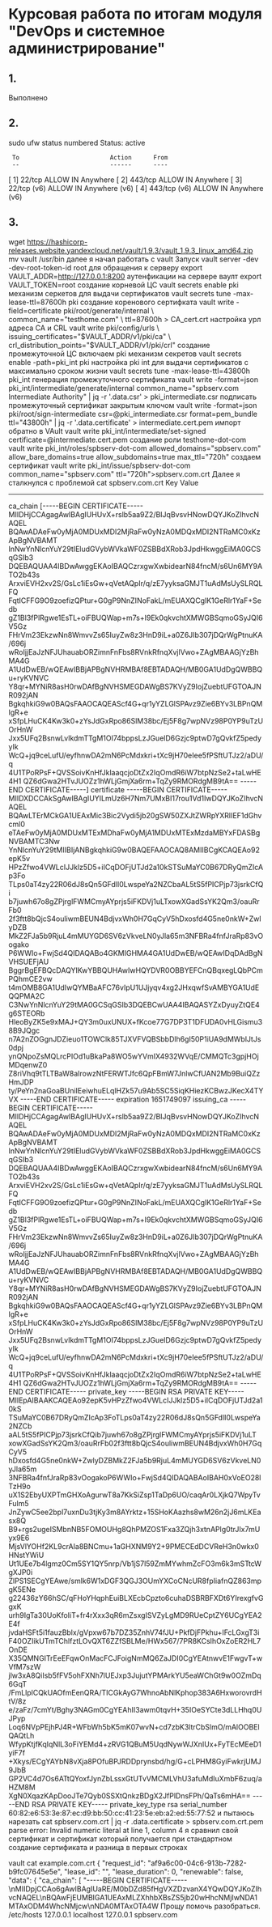 # Курсовая работа по итогам модуля "DevOps и системное администрирование"

## 1. 

Выполнено

## 2.

sudo ufw status numbered
Status: active

     To                         Action      From
     --                         ------      ----
[ 1] 22/tcp                     ALLOW IN    Anywhere
[ 2] 443/tcp                    ALLOW IN    Anywhere
[ 3] 22/tcp (v6)                ALLOW IN    Anywhere (v6)
[ 4] 443/tcp (v6)               ALLOW IN    Anywhere (v6)

## 3.
 wget https://hashicorp-releases.website.yandexcloud.net/vault/1.9.3/vault_1.9.3_linux_amd64.zip
 mv vault /usr/bin
далее я начал работать с vault 
Запуск 
		vault server -dev -dev-root-token-id root 
для обращения к серверу export 
		VAULT_ADDR=http://127.0.0.1:8200 
аутенфикации на сервере ваулт export 
		VAULT_TOKEN=root 
создание корневой ЦС 
		vault secrets enable pki 
механизм серкетов для выдачи сертификатов 
		vault secrets tune -max-lease-ttl=87600h pki 
создание коренового сертифката 
		vault write -field=certificate pki/root/generate/internal \ common_name="testhome.com" \ ttl=87600h > CA_cert.crt 
настройка урл адреса CA и CRL 
		vault write pki/config/urls \ issuing_certificates="$VAULT_ADDR/v1/pki/ca" \ crl_distribution_points="$VAULT_ADDR/v1/pki/crl" 
создание промежуточной 
ЦС включаем pki механизм секретов 
		vault secrets enable -path=pki_int pki 
настройка pki int для выдачи сертификатов с максимально сроком жизни 
		vault secrets tune -max-lease-ttl=43800h pki_int 
генерация промежуточного сертификата 
		vault write -format=json pki_int/intermediate/generate/internal common_name="spbserv.com Intermediate Authority" | jq -r '.data.csr' > pki_intermediate.csr 
подписать промежуточный сертификат закрытым ключом 
		vault write -format=json pki/root/sign-intermediate csr=@pki_intermediate.csr format=pem_bundle ttl="43800h" | jq -r '.data.certificate' > intermediate.cert.pem 
импорт обратно в VAult 
		vault write pki_int/intermediate/set-signed certificate=@intermediate.cert.pem 
создание роли testhome-dot-com 
		vault write pki_int/roles/spbserv-dot-com allowed_domains="spbserv.com" allow_bare_domains=true allow_subdomains=true max_ttl="720h" 
создаем сертификат
		vault write pki_int/issue/spbserv-dot-com  common_name="spbserv.com" ttl="720h">spbserv.com.crt
Далее я сталкнулся с проблемой
cat spbserv.com.crt
Key                 Value
---                 -----
ca_chain            [-----BEGIN CERTIFICATE-----
MIIDHjCCAgagAwIBAgIUHUvX+rslb5aa9Z2/BIJqBvsvHNowDQYJKoZIhvcNAQEL
BQAwADAeFw0yMjA0MDUxMDI2MjRaFw0yNzA0MDQxMDI2NTRaMC0xKzApBgNVBAMT
InNwYnNlcnYuY29tIEludGVybWVkaWF0ZSBBdXRob3JpdHkwggEiMA0GCSqGSIb3
DQEBAQUAA4IBDwAwggEKAoIBAQCzrxgwXwbidearN84fncM/s6Un6MY9ATO2b43s
ArxviEVH2xv2S/GsLc1iEsGw+qVetAQpIr/q/zE7yyksaGMJT1uAdMsUySLRQLFQ
FqtICFFG9O9zoefizQPtur+G0gP9NnZINoFakL/mEUAXQCglK1GeRlr1YaF+Sedb
gZ1Bl3fPlRgwe1EsTL+oiFBUQWap+m7s+I9Ek0qkvchtXMWGBSqmoGSyJQI6V5Gz
FHrVm23EkzwNn8WmvvZs65IuyZw8z3HnD9iL+a0Z6JIb307jDQrWgPtnuKA/696j
wRoIjjEaJzNFJUhauabORZimnFnFbs8RVnkRfnqXvjlVwo+ZAgMBAAGjYzBhMA4G
A1UdDwEB/wQEAwIBBjAPBgNVHRMBAf8EBTADAQH/MB0GA1UdDgQWBBQu+ryKVNVC
Y8qr+MYNiR8asH0rwDAfBgNVHSMEGDAWgBS7KVyZ9IojZuebtUFGTOAJNR092jAN
BgkqhkiG9w0BAQsFAAOCAQEAScf4G+qr1yYZLGlSPAvz9Zie6BYv3LBPnQMIgR+e
xSfpLHuCK4Kw3k0+zYsJdGxRpo86SlM38bc/Ej5F8g7wpNVz98P0YP9uTzUOrHnW
Jxx5UFq2BsnwLvlkdmTTgM1OI74bppsLzJGuelD6Gzjc9ptwD7gQvkfZ5pedyyIk
WcQ+jq9ceLufU/eyfhnwDA2mN6PcMdxkri+tXc9jH70eIee5fPSftUTJz2/aDU/q
4U1TPoRPsF+QVSSoivKnHfJklaaqcjoDtZx2IqOmdR6iW7btpNzSe2+taLwHE4H1
QZ6dGwa2HTvJUOZz1hWLjGmjXa6rm+TqZy9RMORdgMB9tA==
-----END CERTIFICATE-----]
certificate         -----BEGIN CERTIFICATE-----
MIIDXDCCAkSgAwIBAgIUYILmUz6H7Nm7UMxBI17rou1Vd1IwDQYJKoZIhvcNAQEL
BQAwLTErMCkGA1UEAxMic3Bic2Vydi5jb20gSW50ZXJtZWRpYXRlIEF1dGhvcml0
eTAeFw0yMjA0MDUxMTExMDhaFw0yMjA1MDUxMTExMzdaMBYxFDASBgNVBAMTC3Nw
YnNlcnYuY29tMIIBIjANBgkqhkiG9w0BAQEFAAOCAQ8AMIIBCgKCAQEAo92epK5v
HPzZfwo4VWLcIJJklz5D5+iICqDOFjUTJd2a10kSTSuMaYC0B67DRyQmZIcAp3Fo
TLps0aT4zy22R06dJ8sQn5GFdlI0LwspeYa2NZCbaAL5tS5fPICPjp73jsrkCfQi
b7juwh67o8gZPjrglFWMCmyAYprjs5iFKDVj1uLTxowXGadSsYK2Qm3/oauRrFb0
2f3ftt8bQjcS4ouliwmBEUN4BdjvxWh0H7GqCyV5hDxosfd4G5ne0nkW+ZwlyDZB
MkZ2FJa5b9RjuL4mMUYGD6SV6zVkveLN0yJla65m3NFBRa4fnfJraRp83vOogako
P6WWIo+FwjSd4QIDAQABo4GKMIGHMA4GA1UdDwEB/wQEAwIDqDAdBgNVHSUEFjAU
BggrBgEFBQcDAQYIKwYBBQUHAwIwHQYDVR0OBBYEFCnQBqxegLQbPCmPQhmCE2vw
t4mOMB8GA1UdIwQYMBaAFC76vIpU1UJjyqv4xg2JHxqwfSvAMBYGA1UdEQQPMA2C
C3NwYnNlcnYuY29tMA0GCSqGSIb3DQEBCwUAA4IBAQASYZxDyuyZtQE4g6STEORb
HleoByZK5e9xMAJ+QY3m0uxUNUX+fKcoe77G7DP3T1DFUDA0vHLGismu38B9JQgc
n7A2nZOGgnJDZieuo1TOWClk85TJXVFVQBSbbDlh6gI50P1iUA9dMWblJtJs0dpj
ynQNpoZsMQLrcPIOd1uBkaPa8WO5wYVmIX4932WVqE/CMMQTc3gpjHOjMDqenwZ0
Z8riVhq9tTLTBaW8aIrowzNtFERWTJfc6QpFBmW7JnlwCfUAN2Mb9BuiQZzHmJDP
ty/PeYn2naGoaBUniIEeiwhuELqlHZk57u9Ab5SC5SiqKHiezKCBwzJKecX4TYVX
-----END CERTIFICATE-----
expiration          1651749097
issuing_ca          -----BEGIN CERTIFICATE-----
MIIDHjCCAgagAwIBAgIUHUvX+rslb5aa9Z2/BIJqBvsvHNowDQYJKoZIhvcNAQEL
BQAwADAeFw0yMjA0MDUxMDI2MjRaFw0yNzA0MDQxMDI2NTRaMC0xKzApBgNVBAMT
InNwYnNlcnYuY29tIEludGVybWVkaWF0ZSBBdXRob3JpdHkwggEiMA0GCSqGSIb3
DQEBAQUAA4IBDwAwggEKAoIBAQCzrxgwXwbidearN84fncM/s6Un6MY9ATO2b43s
ArxviEVH2xv2S/GsLc1iEsGw+qVetAQpIr/q/zE7yyksaGMJT1uAdMsUySLRQLFQ
FqtICFFG9O9zoefizQPtur+G0gP9NnZINoFakL/mEUAXQCglK1GeRlr1YaF+Sedb
gZ1Bl3fPlRgwe1EsTL+oiFBUQWap+m7s+I9Ek0qkvchtXMWGBSqmoGSyJQI6V5Gz
FHrVm23EkzwNn8WmvvZs65IuyZw8z3HnD9iL+a0Z6JIb307jDQrWgPtnuKA/696j
wRoIjjEaJzNFJUhauabORZimnFnFbs8RVnkRfnqXvjlVwo+ZAgMBAAGjYzBhMA4G
A1UdDwEB/wQEAwIBBjAPBgNVHRMBAf8EBTADAQH/MB0GA1UdDgQWBBQu+ryKVNVC
Y8qr+MYNiR8asH0rwDAfBgNVHSMEGDAWgBS7KVyZ9IojZuebtUFGTOAJNR092jAN
BgkqhkiG9w0BAQsFAAOCAQEAScf4G+qr1yYZLGlSPAvz9Zie6BYv3LBPnQMIgR+e
xSfpLHuCK4Kw3k0+zYsJdGxRpo86SlM38bc/Ej5F8g7wpNVz98P0YP9uTzUOrHnW
Jxx5UFq2BsnwLvlkdmTTgM1OI74bppsLzJGuelD6Gzjc9ptwD7gQvkfZ5pedyyIk
WcQ+jq9ceLufU/eyfhnwDA2mN6PcMdxkri+tXc9jH70eIee5fPSftUTJz2/aDU/q
4U1TPoRPsF+QVSSoivKnHfJklaaqcjoDtZx2IqOmdR6iW7btpNzSe2+taLwHE4H1
QZ6dGwa2HTvJUOZz1hWLjGmjXa6rm+TqZy9RMORdgMB9tA==
-----END CERTIFICATE-----
private_key         -----BEGIN RSA PRIVATE KEY-----
MIIEpAIBAAKCAQEAo92epK5vHPzZfwo4VWLcIJJklz5D5+iICqDOFjUTJd2a10kS
TSuMaYC0B67DRyQmZIcAp3FoTLps0aT4zy22R06dJ8sQn5GFdlI0LwspeYa2NZCb
aAL5tS5fPICPjp73jsrkCfQib7juwh67o8gZPjrglFWMCmyAYprjs5iFKDVj1uLT
xowXGadSsYK2Qm3/oauRrFb02f3ftt8bQjcS4ouliwmBEUN4BdjvxWh0H7GqCyV5
hDxosfd4G5ne0nkW+ZwlyDZBMkZ2FJa5b9RjuL4mMUYGD6SV6zVkveLN0yJla65m
3NFBRa4fnfJraRp83vOogakoP6WWIo+FwjSd4QIDAQABAoIBAH0xVoEO28lTzH9o
uX1S2EbyUXPTmGHXoAgurwT8a7KkSiZsp1TaDp6UO/caqAr0LXjkQ7WpyTvFulm5
JnZywC5ee2bpl7uxnDu3tjKy3m8AYrktz+15SHoKAazhs8wM26n2jJ6mLKEasx8Q
B9+rgs2ugeISMbnNB5FOMOUHg8QhPMZOS1Fxa3ZQjh3xtnAPlg0trJIx7mUyx9E6
MjsVlYOHf2KL9crAIa8BNCmu+1aGHXNM9Y2+9PMECEdDCVReH3n0wkx0HNstYWiU
Ut1UEe7b4lgmz0Cm5SY1QY5nrp/Vb1jS7l59ZmMYwhmZcFO3m6k3mSTtcWgXJP0i
ZlPS1SECgYEAwe/smlk6W1xDGF3QGJ3OUmYXCoCNcUR8fpIiafnQZ863mpgK5ENe
g22436zY66hSC/qFHoYHqphEuiBLXEcbCpzto6cuhaDSBRBFXDt6YIrexgfvGgxK
urh9IgTa30UoKfoIiT+fr4rXxx3qR6mZsxgISVZyLgMD9RUeCptZY6UCgYEA2E4f
jvdaHSFt5i1fauzBblx/gVpxw67b7DZ35ZnhV74fJU+PkfDjFPkhu+IFcLGxgT3i
F40OZIikUTmTChlfztLOvQXT6ZZfSBLMe/HWx567/7PR8KCsIhOxZoER2HL7OnDE
X35QMNGITrEeEFqwOnMacFCJFoigNmMQ6ZaJDI0CgYEAtnwvE1FwgvT+wVfM7szW
jlw3xA8QiIsb5fFV5ohFXNh7lUEJxp3JujutYPMArkYU5eaWChGt9w0OZmDq6GqT
/FmLlplCQkUAOfmEenQRA/TICGkAyG7WhnoAbNlKphop383A6HxworovrdHtV/8z
e/zaFz/7cmYt/Bghy3NAGm0CgYEAhII3awm0tqvH+35IOeSYCte3dLLHhq0UJPyp
Loq6NVpPEjhPJ4R+WFbWh5bK5mK07wvN+cd7zbK3ltrCbSlmO/mAlOOBElQAQtLh
WfypKtjfKqIqNlL3oFiYEMd4+zRVG1QBuM5UqdNywWJXnIUx+FyTEcMEeD1yiF7f
+Xkys/ECgYAYbN8vXja8POfuBPJRDDprynsbd/hg/G+cLPHM8GyiFwkrjUMJ9JbB
GP2VC4d7Os6ATtQYoxfJynZbLssxGtUTvVMCMLVhU3afuMdIuXmbF6zuq/aHZM8M
XgN0XqazKApDooJTe7Qyb0SSXtQnkzBDgX2JfPlDnsFPh/QaTs6mHA==
-----END RSA PRIVATE KEY-----
private_key_type    rsa
serial_number       60:82:e6:53:3e:87:ec:d9:bb:50:cc:41:23:5e:eb:a2:ed:55:77:52
и пытаюсь нарезать
		 cat spbserv.com.crt | jq -r .data.certificate > spbserv.com.crt.pem
		parse error: Invalid numeric literal at line 1, column 4
я сравнил свой сертификат и сертификат который получается при стандартном создание сертификата
и разница в первых строках

 vault cat example.com.crt
{
  "request_id": "af9a6c00-04c6-913b-7282-b9fc07645e5e",
  "lease_id": "",
  "lease_duration": 0,
  "renewable": false,
  "data": {
    "ca_chain": [
      "-----BEGIN CERTIFICATE-----\nMIIDpjCCAo6gAwIBAgIUaRE/M0bDZd85fHgVXZDzvanX4YQwDQYJKoZIhvcNAQEL\nBQAwFjEUMBIGA1UEAxMLZXhhbXBsZS5jb20wHhcNMjIwNDA1MTAxODM4WhcNMjcw\nNDA0MTAxOTA4W
Прощу помочь разобраться.
/etc/hosts
127.0.0.1 localhost
127.0.0.1 spbserv.com

